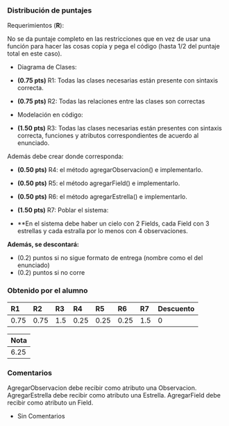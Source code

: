 ﻿### Distribución de puntajes

Requerimientos (**R**):

No se da puntaje completo en las restricciones que en vez de usar una función para hacer las cosas copia y pega el código (hasta 1/2 del puntaje total en este caso).

* Diagrama de Clases:
* **(0.75 pts)** R1: Todas las clases necesarias están presente con sintaxis correcta.
* **(0.75 pts)** R2: Todas las relaciones entre las clases son correctas


* Modelación en código:

* **(1.50 pts)** R3: Todas las clases necesarias están presentes con sintaxis correcta, funciones y atributos
correspondientes de acuerdo al enunciado. 

Además debe crear donde corresponda:
* **(0.50 pts)** R4: el método agregarObservacion() e implementarlo.
* **(0.50 pts)** R5: el método agregarField() e implementarlo.
* **(0.50 pts)** R6: el método agregarEstrella() e implementarlo.

* **(1.50 pts)** R7: Poblar el sistema:
* **En el sistema debe haber un cielo con 2 Fields, cada Field con 3 estrellas y cada estralla por lo
menos con 4 observaciones.

**Además, se descontará:**
*  (0.2) puntos si no sigue formato de entrega (nombre como el del enunciado)
*  (0.2) puntos si no corre


### Obtenido por el alumno
| R1 | R2 | R3 | R4 | R5 | R6 | R7 | Descuento |
|:--------|:--------|:--------|:--------|:--------|:--------|:--------|:--------|
| 0.75 | 0.75 | 1.5 | 0.25 | 0.25 | 0.25 | 1.5 | 0 |

| Nota |
|:-----|
| 6.25 |

### Comentarios
AgregarObservacion debe recibir como atributo una Observacion.
AgregarEstrella debe recibir como atributo una Estrella.
AgregarField debe recibir como atributo un Field.  


* Sin Comentarios
